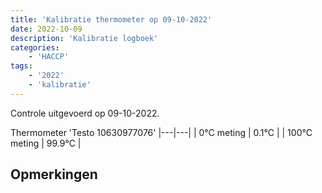 ```yaml
---
title: 'Kalibratie thermometer op 09-10-2022'
date: 2022-10-09
description: 'Kalibratie logboek'
categories:
    - 'HACCP'
tags:
    - '2022'
    - 'kalibratie'
---
```

Controle uitgevoerd op 09-10-2022.

Thermometer 'Testo 10630977076'
|---|---|
| 0°C meting | 0.1°C |
| 100°C meting | 99.9°C |

## Opmerkingen


